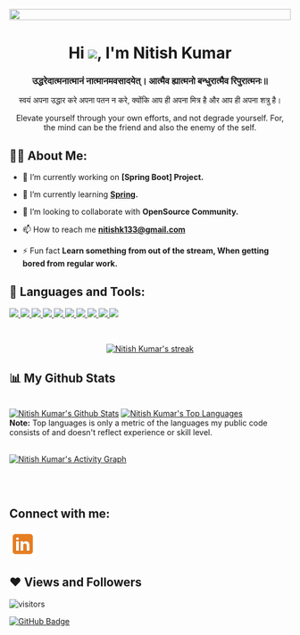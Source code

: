 <a href="#"><img width="100%" height="30%" src="https://media.giphy.com/media/26tn33aiTi1jkl6H6/giphy.gif" height="175px"/></a>

<h1 align="center">Hi <img src="https://raw.githubusercontent.com/MartinHeinz/MartinHeinz/master/wave.gif" width="30px">, I'm Nitish Kumar</h1>

<h3 align="center">उद्धरेदात्मनात्मानं नात्मानमवसादयेत्।
आत्मैव ह्यात्मनो बन्धुरात्मैव रिपुरात्मनः॥</h3>

<p align="center"> स्वयं अपना उद्धार करे अपना पतन न करे,
     क्योंकि आप ही अपना मित्र है और आप ही अपना शत्रु है। </p>

<p align="center"> Elevate yourself through your own efforts, and not degrade yourself. For, the mind can be the friend and also the enemy of the self.</p>

## 🙋‍♂️ About Me:

- 🔭 I’m currently working on **[Spring Boot] Project.**

- 🌱 I’m currently learning **[Spring](https://spring.io/).**

- 👯 I’m looking to collaborate with **OpenSource Community.**

- 📫 How to reach me **nitishk133@gmail.com**

- ⚡ Fun fact **Learn something from out of the stream, When getting bored from regular work.**

<!--
**NitishKumar108/NitishKumar108** is a ✨ _special_ ✨ repository because its `README.md` (this file) appears on your GitHub profile.

Here are some ideas to get you started:

- 🔭 I’m currently working on...
- 🌱 I’m currently learning **OpenCV in Python.**
- 👯 I’m looking to collaborate an **Open Source Community.**
- 🤔 I’m looking for help with **Automation stuff by python.**
- 💬 Ask me about 
- 📫 How to reach me: **nitishk133@gmail.com**
- 😄 Pronouns: ...
- ⚡ Fun fact: **Learn something from out of the stream, When getting bored from regular work.**
-->

## 🚀 Languages and Tools:

<p align="left"> 
     <a href="https://www.w3.org/html/" target="_blank"> <img src="https://img.icons8.com/color/48/000000/html-5.png"/> </a> 
     <a href="https://www.w3schools.com/css/" target="_blank"> <img src="https://img.icons8.com/color/48/000000/css3.png"/> </a> 
     <a href="https://www.java.com" target="_blank"> <img src="https://img.icons8.com/color/48/000000/java-coffee-cup-logo.png"/> </a>
      <a href="https://www.javatpoint.com/servlet-tutorial" target="_blank"> <img src="https://img.icons8.com/color/48/000000/servlet-logo.png"/> </a>
     <a href="https://hibernate.org/" target="_blank"> <img src="https://img.icons8.com/color/48/000000/hibernate-logo.png"/> </a>
     <a href="https://spring.io/projects/spring-boot" target="_blank"> <img src="https://img.icons8.com/color/48/000000/spring-logo.png"/> </a> 
     <a href="https://www.mysql.com/" target="_blank"> <img src="https://img.icons8.com/fluent/50/000000/mysql-logo.png"/> </a>
     <a href="https://git-scm.com/" target="_blank"> <img src="https://img.icons8.com/color/48/000000/git.png"/> </a>
     <a href="https://tomcat.apache.org/" target="_blank"> <img src="https://img.icons8.com/color/48/000000/tomcat.png"/> </a>
     <img src="https://img.icons8.com/color/48/000000/java-eclipse.png"/>
     <!-- <img src="https://img.icons8.com/officel/48/000000/java-eclipse.png"/> -->
   
     
</p>

<br/>

<p align="center">
    <a href="https://github.com/NitishKumar108/github-readme-streak-stats">
        <img title="🔥 Get streak stats for your profile at git.io/streak-stats" alt="Nitish Kumar's streak" src="http://github-readme-streak-stats.herokuapp.com?user=NitishKumar108&theme=great-gatsby&date_format=M%20j%5B%2C%20Y%5D"/>
    </a>
</p>

## 📊 My Github Stats

  <br/>
    <a href="https://github.com/NitishKumar108/github-readme-stats"><img alt="Nitish Kumar's Github Stats" src="https://github-readme-stats.vercel.app/api?username=NitishKumar108&show_icons=true&count_private=true&theme=great-gatsby&hide_border=true&bg_color=0D1117" /></a>
  <a href="https://github.com/NitishKumar108/github-readme-stats"><img alt="Nitish Kumar's Top Languages" src="https://github-readme-stats.vercel.app/api/top-langs/?username=NitishKumar108&langs_count=8&count_private=true&layout=compact&theme=great-gatsby&hide_border=true&bg_color=0D1117" /></a>
  <br/>
  <b>Note:</b> Top languages is only a metric of the languages my public code consists of and doesn't reflect experience or skill level.


<br/>
<br/>

<a href="https://github.com/NitishKumar108/github-readme-activity-graph"><img alt="Nitish Kumar's Activity Graph" src="https://activity-graph.herokuapp.com/graph?username=NitishKumar108&bg_color=0D1117&color=ff9945&line=ff9945&point=FFFFFF&hide_border=true" /></a>

<br/>
<br/>

## Connect with me:
<p align="left">

<a href = "https://www.linkedin.com/in/nitish-kumar-663421118/"><img src="icons8-linkedin-48.png"/></a>

</p>

## ❤ Views and Followers
<!-- <a href="https://github.com/Meghna-DAS/github-profile-views-counter">
    <img src="https://komarev.com/ghpvc/?username=NitishKumar108&color=#ff9945"> -->
 ![visitors](https://visitor-badge.glitch.me/badge?page_id=NitishKumar108&left_color=gray&right_color=orange)
    
</a>
<a href="https://github.com/NitishKumar108?tab=followers"><img src="https://img.shields.io/github/followers/NitishKumar108?label=Followers&style=social" alt="GitHub Badge"></a>
